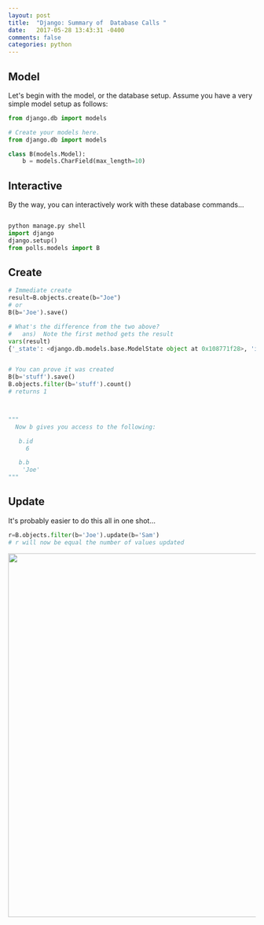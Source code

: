```yaml
---
layout: post
title:  "Django: Summary of  Database Calls "
date:   2017-05-28 13:43:31 -0400 
comments: false
categories: python
---
```


<h2>Model</h2>

<p>Let's begin with the model, or the database setup.
Assume you have a very simple model setup as follows:
</p>


``` python
from django.db import models

# Create your models here.
from django.db import models

class B(models.Model):
    b = models.CharField(max_length=10)

```

<h2>Interactive</h2>

By the way, you can interactively work with these database commands...

```python

python manage.py shell
import django
django.setup()
from polls.models import B

```


<h2>Create</h2>

``` python
# Immediate create
result=B.objects.create(b="Joe")
# or
B(b='Joe').save()

# What's the difference from the two above?
#   ans)  Note the first method gets the result
vars(result)
{'_state': <django.db.models.base.ModelState object at 0x108771f28>, 'id': 12, 'b': 'Joe'}


# You can prove it was created
B(b='stuff').save()
B.objects.filter(b='stuff').count()
# returns 1



"""
  Now b gives you access to the following:

   b.id
     6

   b.b
    'Joe'
"""

```

<h2>Update</h2>

It's probably easier to do this all in one shot...

``` python
r=B.objects.filter(b='Joe').update(b='Sam')
# r will now be equal the number of values updated

```


<a href='https://docs.djangoproject.com/en/1.11/ref/models/querysets/#django.db.models.query.QuerySet.exists'>
<img src="https://storage.googleapis.com/montco-stats/imagesUploaded/Screenshot2017-05-2813.42.46.png" width="740">
</a>





<div id="fb-root"></div>
<script>(function(d, s, id) {
  var js, fjs = d.getElementsByTagName(s)[0];
  if (d.getElementById(id)) return;
  js = d.createElement(s); js.id = id;
  js.src = "//connect.facebook.net/en_US/sdk.js#xfbml=1&version=v2.8&appId=671657696349259";
  fjs.parentNode.insertBefore(js, fjs);
}(document, 'script', 'facebook-jssdk'));</script>


<!--  Enter text below, if you want -->


<div class="fb-comments"  data-numposts="5"></div>






